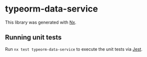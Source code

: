 # typeorm-data-service

This library was generated with [Nx](https://nx.dev).

## Running unit tests

Run `nx test typeorm-data-service` to execute the unit tests via [Jest](https://jestjs.io).
